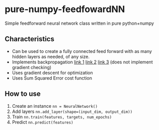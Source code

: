 # pure-numpy-feedfowardNN
Simple feedforward neural network class written in pure python+numpy

## Characteristics
* Can be used to create a fully connected feed forward with as many hidden layers as needed, of any size.
* Implements backpropagation [link 1](http://neuralnetworksanddeeplearning.com/chap2.html) [link 2](https://www.youtube.com/watch?v=TrxeIv7RD_0&t=109s) [link 3](https://www.youtube.com/watch?v=CaRzkVaC_rs) (does not implement gradient checking)
* Uses gradient descent for optimization
* Uses Sum Squared Error cost function

## How to use
1. Create an instance
  `nn = NeuralNetwork()`
2. Add layers
  `nn.add_layer(shape=(input_dim, output_dim))`
3. Train
  `nn.train(features, targets, num_epochs)`
4. Predict
  `nn.predict(features)`
